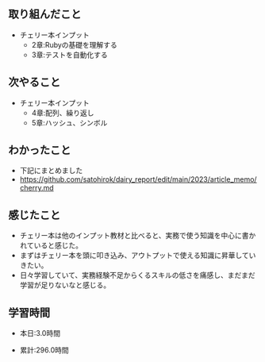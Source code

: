 ## 取り組んだこと
- チェリー本インプット
    - 2章:Rubyの基礎を理解する
    - 3章:テストを自動化する


## 次やること
- チェリー本インプット
    - 4章:配列、繰り返し
    - 5章:ハッシュ、シンボル


## わかったこと
- 下記にまとめました
- https://github.com/satohirok/dairy_report/edit/main/2023/article_memo/cherry.md

## 感じたこと
- チェリー本は他のインプット教材と比べると、実務で使う知識を中心に書かれていると感じた。
- まずはチェリー本を頭に叩き込み、アウトプットで使える知識に昇華していきたい。
- 日々学習していて、実務経験不足からくるスキルの低さを痛感し、まだまだ学習が足りないなと感じる。



## 学習時間
- 本日:3.0時間

- 累計:296.0時間


